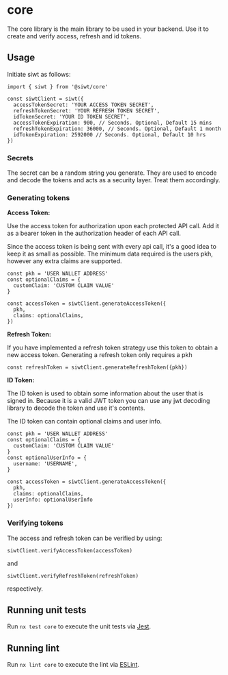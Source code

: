 # core

The core library is the main library to be used in your backend. Use it to create and verify access, refresh and id tokens.

## Usage

Initiate siwt as follows:

```
import { siwt } from '@siwt/core'

const siwtClient = siwt({
  accessTokenSecret: 'YOUR ACCESS TOKEN SECRET',
  refreshTokenSecret: 'YOUR REFRESH TOKEN SECRET',
  idTokenSecret: 'YOUR ID TOKEN SECRET',
  accessTokenExpiration: 900, // Seconds. Optional, Default 15 mins
  refreshTokenExpiration: 36000, // Seconds. Optional, Default 1 month
  idTokenExpiration: 2592000 // Seconds. Optional, Default 10 hrs
})
```

### Secrets

The secret can be a random string you generate. They are used to encode and decode the tokens and acts as a security layer. Treat them accordingly.

### Generating tokens

**Access Token:**

Use the access token for authorization upon each protected API call. Add it as a bearer token in the authorization header of each API call.

Since the access token is being sent with every api call, it's a good idea to keep it as small as possible. The minimum data required is the users pkh, however any extra claims are supported.

```
const pkh = 'USER WALLET ADDRESS'
const optionalClaims = {
  customClaim: 'CUSTOM CLAIM VALUE'
}

const accessToken = siwtClient.generateAccessToken({
  pkh,
  claims: optionalClaims,
})
```

**Refresh Token:**

If you have implemented a refresh token strategy use this token to obtain a new access token.
Generating a refresh token only requires a pkh

```
const refreshToken = siwtClient.generateRefreshToken({pkh})
```

**ID Token:**

The ID token is used to obtain some information about the user that is signed in. Because it is a valid JWT token you can use any jwt decoding library to decode the token and use it's contents.

The ID token can contain optional claims and user info.

```
const pkh = 'USER WALLET ADDRESS'
const optionalClaims = {
  customClaim: 'CUSTOM CLAIM VALUE'
}
const optionalUserInfo = {
  username: 'USERNAME',
}

const accessToken = siwtClient.generateAccessToken({
  pkh,
  claims: optionalClaims,
  userInfo: optionalUserInfo
})
```

### Verifying tokens

The access and refresh token can be verified by using:

```
siwtClient.verifyAccessToken(accessToken)
```

and

```
siwtClient.verifyRefreshToken(refreshToken)
```

respectively.

## Running unit tests

Run `nx test core` to execute the unit tests via [Jest](https://jestjs.io).

## Running lint

Run `nx lint core` to execute the lint via [ESLint](https://eslint.org/).
